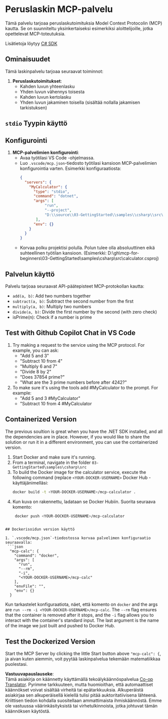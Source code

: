<!--
CO_OP_TRANSLATOR_METADATA:
{
  "original_hash": "0f7a188d6cb4c18fc83e44fede4cadb1",
  "translation_date": "2025-05-17T13:01:27+00:00",
  "source_file": "03-GettingStarted/samples/csharp/README.md",
  "language_code": "fi"
}
-->
# Peruslaskin MCP-palvelu

Tämä palvelu tarjoaa peruslaskutoimituksia Model Context Protocolin (MCP) kautta. Se on suunniteltu yksinkertaiseksi esimerkiksi aloittelijoille, jotka opettelevat MCP-toteutuksia.

Lisätietoja löytyy [C# SDK](https://github.com/modelcontextprotocol/csharp-sdk)

## Ominaisuudet

Tämä laskinpalvelu tarjoaa seuraavat toiminnot:

1. **Peruslaskutoimitukset**:
   - Kahden luvun yhteenlasku
   - Yhden luvun vähennys toisesta
   - Kahden luvun kertolasku
   - Yhden luvun jakaminen toisella (sisältää nollalla jakamisen tarkistuksen)

## `stdio` Tyypin käyttö

## Konfigurointi

1. **MCP-palvelimien konfigurointi**:
   - Avaa työtilasi VS Code -ohjelmassa.
   - Luo `.vscode/mcp.json`-tiedosto työtilasi kansioon MCP-palvelimien konfigurointia varten. Esimerkki konfiguraatiosta:
     ```json
     {
       "servers": {
         "MyCalculator": {
           "type": "stdio",
           "command": "dotnet",
           "args": [
                "run",
                "--project",
                "D:\\source\\03-GettingStarted\\samples\\csharp\\src\\calculator.csproj"
            ],
           "env": {}
         }
       }
     }
     ```
   - Korvaa polku projektisi polulla. Polun tulee olla absoluuttinen eikä suhteellinen työtilan kansioon. (Esimerkki: D:\\gh\\mcp-for-beginners\\03-GettingStarted\\samples\\csharp\\src\\calculator.csproj)

## Palvelun käyttö

Palvelu tarjoaa seuraavat API-päätepisteet MCP-protokollan kautta:

- `add(a, b)`: Add two numbers together
- `subtract(a, b)`: Subtract the second number from the first
- `multiply(a, b)`: Multiply two numbers
- `divide(a, b)`: Divide the first number by the second (with zero check)
- isPrime(n): Check if a number is prime

## Test with Github Copilot Chat in VS Code

1. Try making a request to the service using the MCP protocol. For example, you can ask:
   - "Add 5 and 3"
   - "Subtract 10 from 4"
   - "Multiply 6 and 7"
   - "Divide 8 by 2"
   - "Does 37854 prime?"
   - "What are the 3 prime numbers before after 4242?"
2. To make sure it's using the tools add #MyCalculator to the prompt. For example:
   - "Add 5 and 3 #MyCalculator"
   - "Subtract 10 from 4 #MyCalculator


## Containerized Version

The previous soultion is great when you have the .NET SDK installed, and all the dependencies are in place. However, if you would like to share the solution or run it in a different environment, you can use the containerized version.

1. Start Docker and make sure it's running.
1. From a terminal, navigate in the folder `03-GettingStarted\samples\csharp\src` 
1. To build the Docker image for the calculator service, execute the following command (replace `<YOUR-DOCKER-USERNAME>` Docker Hub -käyttäjänimelläsi:
   ```bash
   docker build -t <YOUR-DOCKER-USERNAME>/mcp-calculator .
   ``` 
1. Kun kuva on rakennettu, ladataan se Docker Hubiin. Suorita seuraava komento:
   ```bash
    docker push <YOUR-DOCKER-USERNAME>/mcp-calculator
  ```

## Dockerisoidun version käyttö

1. `.vscode/mcp.json`-tiedostossa korvaa palvelimen konfiguraatio seuraavalla:
   ```json
    "mcp-calc": {
      "command": "docker",
      "args": [
        "run",
        "--rm",
        "-i",
        "<YOUR-DOCKER-USERNAME>/mcp-calc"
      ],
      "envFile": "",
      "env": {}
    }
   ```
   Kun tarkastelet konfiguraatiota, näet, että komento on `docker` and the args are `run --rm -i <YOUR-DOCKER-USERNAME>/mcp-calc`. The `--rm` flag ensures that the container is removed after it stops, and the `-i` flag allows you to interact with the container's standard input. The last argument is the name of the image we just built and pushed to Docker Hub.

## Test the Dockerized Version

Start the MCP Server by clicking the little Start button above `"mcp-calc": {`, ja aivan kuten aiemmin, voit pyytää laskinpalvelua tekemään matematiikkaa puolestasi.

**Vastuuvapauslauseke**:  
Tämä asiakirja on käännetty käyttämällä tekoälykäännöspalvelua [Co-op Translator](https://github.com/Azure/co-op-translator). Pyrimme tarkkuuteen, mutta huomioithan, että automaattiset käännökset voivat sisältää virheitä tai epätarkkuuksia. Alkuperäistä asiakirjaa sen alkuperäisellä kielellä tulisi pitää auktoritatiivisena lähteenä. Kriittisen tiedon kohdalla suositellaan ammattimaista ihmiskäännöstä. Emme ole vastuussa väärinkäsityksistä tai virhetulkinnoista, jotka johtuvat tämän käännöksen käytöstä.